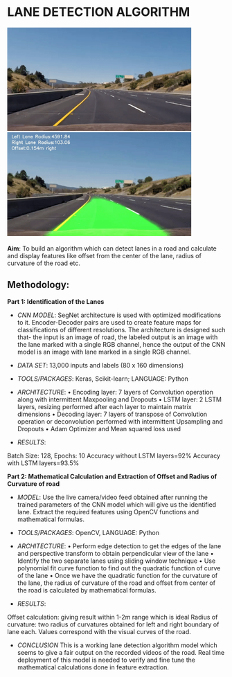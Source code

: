 # LANE DETECTION ALGORITHM
<img src="video.gif" width="425"/> <img src="output.gif" width="425"/>
<br>
<br>**Aim**: To build an algorithm which can detect lanes in a road and calculate and display features like offset from the center of the lane, radius of curvature of the road etc.

## Methodology:

**Part 1: Identification of the Lanes**

* *CNN MODEL*: SegNet architecture is used with optimized modifications to it. Encoder-Decoder pairs are used to create feature maps for classifications of different resolutions. The architecture is designed such that- the input is an image of road, the labeled output is an image with the lane marked with a single RGB channel, hence the output of the CNN model is an image with lane marked in a single RGB channel.

* *DATA SET*: 13,000 inputs and labels (80 x 160 dimensions)

* *TOOLS/PACKAGES*:  Keras, Scikit-learn;  LANGUAGE: Python

* *ARCHITECTURE*:
  •	Encoding layer:  7 layers of Convolution operation along with intermittent Maxpooling and Dropouts
  •	LSTM layer: 2 LSTM layers, resizing performed after each layer to maintain matrix dimensions
  •	Decoding layer: 7 layers of transpose of Convolution operation or deconvolution performed with intermittent Upsampling and Dropouts
  •	Adam Optimizer and Mean squared loss used 

* *RESULTS*:

Batch Size: 128, Epochs: 10
Accuracy without LSTM layers=92% 
Accuracy with LSTM layers=93.5% 

**Part 2: Mathematical Calculation and Extraction of Offset and Radius of Curvature of road** 

* *MODEL*: Use the live camera/video feed obtained after running the trained parameters of the CNN model which will give us the identified lane.  Extract the required features using OpenCV functions and mathematical formulas.

* *TOOLS/PACKAGES*:  OpenCV,   LANGUAGE: Python

* *ARCHITECTURE*:
  •	Perform edge detection to get the edges of the lane and perspective transform to obtain perpendicular view of the lane
  •	Identify the two separate lanes using sliding window technique
  •	Use polynomial fit curve function to find out the quadratic function of curve of the lane
  •	Once we have the quadratic function for the curvature of the lane, the radius of curvature of the road and offset from center of the road is calculated by mathematical formulas.

* *RESULTS*:

Offset calculation: giving result within 1-2m range which is ideal
Radius of curvature: two radius of curvatures obtained for left and right boundary of lane each. Values correspond with the visual curves of the road.

* *CONCLUSION*
This is a working lane detection algorithm model which seems to give a fair output on the recorded videos of the road. Real time deployment of this model is needed to verify and fine tune the mathematical calculations done in feature extraction.

